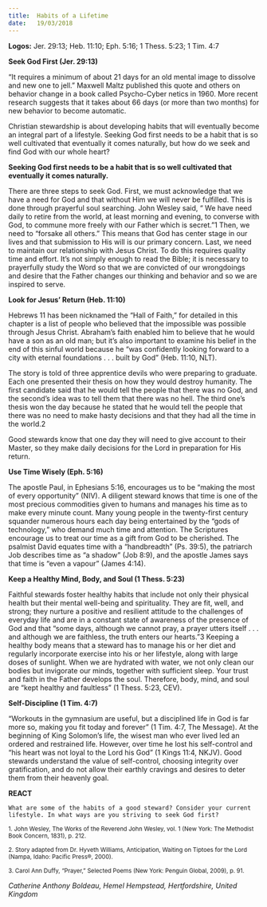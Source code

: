 ```yaml
---
title:  Habits of a Lifetime
date:   19/03/2018
---
```


**Logos:** Jer. 29:13; Heb. 11:10; Eph. 5:16; 1 Thess. 5:23; 1 Tim. 4:7

**Seek God First (Jer. 29:13)**

“It requires a minimum of about 21 days for an old mental image to dissolve and new one to jell.” Maxwell Maltz published this quote and others on behavior change in a book called Psycho-Cyber netics in 1960. More recent research suggests that it takes about 66 days (or more than two months) for new behavior to become automatic.

Christian stewardship is about developing habits that will eventually become an integral part of a lifestyle. Seeking God first needs to be a habit that is so well cultivated that eventually it comes naturally, but how do we seek and find God with our whole heart?

**Seeking God first needs to be a habit that is so well cultivated that eventually it comes naturally.**

There are three steps to seek God. First, we must acknowledge that we have a need for God and that without Him we will never be fulfilled. This is done through prayerful soul searching. John Wesley said, “ We have need daily to retire from the world, at least morning and evening, to converse with God, to commune more freely with our Father which is secret.”1 Then, we need to “forsake all others.” This means that God has center stage in our lives and that submission to His will is our primary concern. Last, we need to maintain our relationship with Jesus Christ. To do this requires quality time and effort. It’s not simply enough to read the Bible; it is necessary to prayerfully study the Word so that we are convicted of our wrongdoings and desire that the Father changes our thinking and behavior and so we are inspired to serve.

**Look for Jesus’ Return (Heb. 11:10)**

Hebrews 11 has been nicknamed the “Hall of Faith,” for detailed in this chapter is a list of people who believed that the impossible was possible through Jesus Christ. Abraham’s faith enabled him to believe that he would have a son as an old man; but it’s also important to examine his belief in the end of this sinful world because he “was confidently looking forward to a city with eternal foundations . . . built by God” (Heb. 11:10, NLT).

The story is told of three apprentice devils who were preparing to graduate. Each one presented their thesis on how they would destroy humanity. The first candidate said that he would tell the people that there was no God, and the second’s idea was to tell them that there was no hell. The third one’s thesis won the day because he stated that he would tell the people that there was no need to make hasty decisions and that they had all the time in the world.2

Good stewards know that one day they will need to give account to their Master, so they make daily decisions for the Lord in preparation for His return.

**Use Time Wisely (Eph. 5:16)**

The apostle Paul, in Ephesians 5:16, encourages us to be “making the most of every opportunity” (NIV). A diligent steward knows that time is one of the most precious commodities given to humans and manages his time as to make every minute count. Many young people in the twenty-first century squander numerous hours each day being entertained by the “gods of technology,” who demand much time and attention. The Scriptures encourage us to treat our time as a gift from God to be cherished. The psalmist David equates time with a “handbreadth” (Ps. 39:5), the patriarch Job describes time as “a shadow” (Job 8:9), and the apostle James says that time is “even a vapour” (James 4:14).

**Keep a Healthy Mind, Body, and Soul (1 Thess. 5:23)**

Faithful stewards foster healthy habits that include not only their physical health but their mental well-being and spirituality. They are fit, well, and strong; they nurture a positive and resilient attitude to the challenges of everyday life and are in a constant state of awareness of the presence of God and that “some days, although we cannot pray, a prayer utters itself . . . and although we are faithless, the truth enters our hearts.”3 Keeping a healthy body means that a steward has to manage his or her diet and regularly incorporate exercise into his or her lifestyle, along with large doses of sunlight. When we are hydrated with water, we not only clean our bodies but invigorate our minds, together with sufficient sleep. Your trust and faith in the Father develops the soul. Therefore, body, mind, and soul are “kept healthy and faultless” (1 Thess. 5:23, CEV).

**Self-Discipline (1 Tim. 4:7)**

“Workouts in the gymnasium are useful, but a disciplined life in God is far more so, making you fit today and forever” (1 Tim. 4:7, The Message). At the beginning of King Solomon’s life, the wisest man who ever lived led an ordered and restrained life. However, over time he lost his self-control and “his heart was not loyal to the Lord his God” (1 Kings 11:4, NKJV). Good stewards understand the value of self-control, choosing integrity over gratification, and do not allow their earthly cravings and desires to deter them from their heavenly goal.

**REACT**

`What are some of the habits of a good steward? Consider your current lifestyle. In what ways are you striving to seek God first?`

<sub>1. John Wesley, The Works of the Reverend John Wesley, vol. 1 (New York: The Methodist Book Concern, 1831), p. 212.</sub>

<sub>2. Story adapted from Dr. Hyveth Williams, Anticipation, Waiting on Tiptoes for the Lord (Nampa, Idaho: Pacific Press®, 2000).</sub>

<sub>3. Carol Ann Duffy, “Prayer,” Selected Poems (New York: Penguin Global, 2009), p. 91.</sub>

_Catherine Anthony Boldeau, Hemel Hempstead, Hertfordshire, United Kingdom_